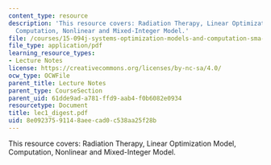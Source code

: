 ```yaml
---
content_type: resource
description: 'This resource covers: Radiation Therapy, Linear Optimization Model,
  Computation, Nonlinear and Mixed-Integer Model.'
file: /courses/15-094j-systems-optimization-models-and-computation-sma-5223-spring-2004/8e09237591148aeecad0c538aa25f28b_lec1_digest.pdf
file_type: application/pdf
learning_resource_types:
- Lecture Notes
license: https://creativecommons.org/licenses/by-nc-sa/4.0/
ocw_type: OCWFile
parent_title: Lecture Notes
parent_type: CourseSection
parent_uid: 61dde9ad-a781-ffd9-aab4-f0b6082e0934
resourcetype: Document
title: lec1_digest.pdf
uid: 8e092375-9114-8aee-cad0-c538aa25f28b
---
```

This resource covers: Radiation Therapy, Linear Optimization Model, Computation, Nonlinear and Mixed-Integer Model.
